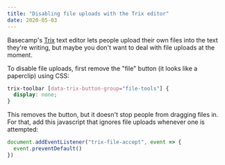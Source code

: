 ```yaml
---
title: "Disabling file uploads with the Trix editor"
date: 2020-05-03
---
```

Basecamp's [Trix](https://trix-editor.org) text editor lets people upload their own files into the text they're writing, but maybe you don't want to deal with file uploads at the moment.

To disable file uploads, first remove the "file" button (it looks like a paperclip) using CSS:

```css
trix-toolbar [data-trix-button-group="file-tools"] {
  display: none;
}
```

This removes the button, but it doesn't stop people from dragging files in. For that, add this javascript that ignores file uploads whenever one is attempted:

```jsx
document.addEventListener("trix-file-accept", event => {
  event.preventDefault()
})
```
